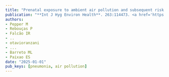 ```yaml
---
title: "Prenatal exposure to ambient air pollution and subsequent risk of lower respiratory tract infections in childhood and adolescence: A systematic review"
publication: "**Int J Hyg Environ Health**. 263:114473. <a href='https://doi.org/10.1016/j.ijheh.2024.114473' target='_blank' rel='noopener noreferrer'>10.1016/j.ijheh.2024.114473</a>"
authors:
- Pepper M
- Rebouças P
- Falcão IR
- ..
- otavioranzani
- ...
- Barreto ML
- Paixao ES
date: "2025-01-01"
pub_keys: [pneumonia, air pollution]
---
```


